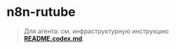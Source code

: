 # n8n-rutube
> Для агента: см. инфраструктурную инструкцию **[README.codex.md](README.codex.md)**.

